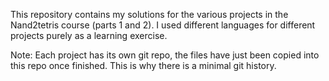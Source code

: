 This repository contains my solutions for the various projects in the Nand2tetris course (parts 1 and 2). I used different languages for different projects purely as a learning exercise.

Note: Each project has its own git repo, the files have just been copied into this repo once finished. This is why there is a minimal git history.